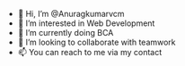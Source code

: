 - 👋 Hi, I’m @Anuragkumarvcm
- 👀 I’m interested in Web Development
- 🌱 I’m currently doing BCA
- 💞️ I’m looking to collaborate with teamwork
- 📫 You can reach to me via my contact

<!---
Anuragkumarvcm/Anuragkumarvcm is a ✨ special ✨ repository because its `README.md` (this file) appears on your GitHub profile.
You can click the Preview link to take a look at your changes.
--->
